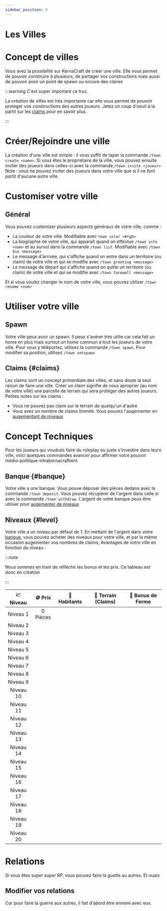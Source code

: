 ```yaml
---
sidebar_position: 4
---
```


# Les Villes
# Concept de villes
Vous avez la possibilité sur KernaCraft de créer une ville. Elle vous permet de pouvoir construire à plusieurs, de partager vos constructions mais aussi de pouvoir avoir un point de spawn ou encore des claires

:::warning C'est super important ce truc.

La création de villes est très importante car elle vous permet de pouvoir proteger vos constructions des autres joueurs. Jetez un coup d'oeuil à la partit
sur les [claims](#claims) pour en savoir plus.

:::

# Créer/Rejoindre une ville
La création d'une ville est simple : il vous suffit de taper la commande `/town create <name>`. Si vous êtes le propriétaire de la ville, vous pouvez ensuite inviter des joueurs dans celles-ci avec la commande `/town invite <joueur>`
Note : vous ne pouvez inviter des joueurs dans votre ville que si il ne font partit d'aucune autre ville.

# Customiser votre ville
## Général
Vous pouvez customizer plusieurs aspects généraux de votre ville, comme :
 - La couleur de votre ville. Modifiable avec `town color <#rgb>`
 - La biographie de votre ville, qui apparaît quand on effectue `/town info <nom>` et au survol dans la commande `/town list`. Modifiable avec `/town bio <message>`
 - Le message d'arrivée, qui s'affiche quand on entre dans un territoire (ou claim) de votre ville et qui se modifie avec `/town greeting <message>`
 - Le message de départ qui s'affiche quand on quitte un territoire (ou claim) de votre ville et qui se modifie avec `/town farewell <message>`

Et si vous voulez changer le nom de votre ville, vous pouvez utiliser `/town rename <nom>`

# Utiliser votre ville
## Spawn
Votre ville peux avoir un spawn. Il peux s'avérer très utilie car cela fait un home en plus mais surtout un home commun à tout les joueurs de votre ville. Pour vous y téléportez, utilisez la commande `/town spawn`. Pour modifier sa position, utilisez `/town setspawn`

## Claims {#claims}
Les claims sont un concept primordiale des villes, et sans doute la seul raison de faire une ville. Créer un claim signifie de vous aproprier (au nom de votre ville) une parcelle de terrain qui sera protéger des autres joueurs. Petites notes sur les claims :
- Vous ne pouvez pas claim sur le terrain de quelqu'un d'autre
- Vous avez un nombre de claims limmité. Vous pouvez l'augementer en [augementant de niveaux](#level)

# Concept Techniques
Pour les joueurs qui voudrais faire du roleplay ou juste s'investire dans leurs ville, voici quelques commandes avancer pour affirmer votre pouvoir médio-politique-intrakernacraftient.
## Banque {#banque}
Votre ville a une banque. Vous pouve déposer des pièces dedans avec la commande `/town deposit`. Vous pouvez récupérer de l'argent dans celle si avec la commande `/town withdraw`. L'argent de votre banque peux être utiliser pour [augementer de niveaux](#level)

## Niveaux {#level}
Votre ville a un niveau par défaut de 1. En mettant de l'argent dans votre [banque](#banque), vous pouvez acheter des niveaux pour votre ville, et par la même occasion augementer vos nombres de claims, 
Avantages de votre ville en fonction du niveau : 

:::note

Nous sommes en train de réfléchir les bonus et les prix. Ce tableau est donc en création

:::

| 📈 Niveau | 🪙 Prix | 👤 Habitants | 🏡 Terrain (Claims) | 🌾 Bonus de Ferme |
|:---------------:|:---------------:|:---------------:|:---------------:|:---------------:|
| Niveau 1 | 0 Pièces | 
| Niveau 2 | 
| Niveau 3 | 
| Niveau 4 | 
| Niveau 5 | 
| Niveau 6 | 
| Niveau 7 | 
| Niveau 8 | 
| Niveau 9 | 
| Niveau 10 | 
| Niveau 11 | 
| Niveau 12 | 
| Niveau 13 | 
| Niveau 14 | 
| Niveau 15 | 
| Niveau 16 | 
| Niveau 17 | 
| Niveau 18 | 
| Niveau 19 | 
| Niveau 20 | 

# Relations
Si vous êtes super super RP, vous pouvez faire la guette au autres. Et ouais
## Modifier vos relations
Car pour faire la guerre aux autres, il fait d'abord être ennemi avec eux.
